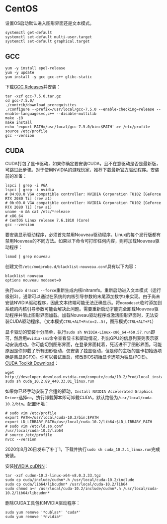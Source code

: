 # CentOS
设置OS启动默认进入图形界面还是文本模式。
```
systemctl get-default
systemctl set-default multi-user.target
systemctl set-default graphical.target
```

## GCC
```
yum -y install epel-release
yum -y update
yum install -y gcc gcc-c++ glibc-static
```

下载[GCC Releases](https://gcc.gnu.org/releases.html)并安装：
```
tar -xzf gcc-7.5.0.tar.gz
cd gcc-7.5.0/
./contrib/download_prerequisites
./configure --prefix=/usr/local/gcc-7.5.0 --enable-checking=release --enable-languages=c,c++ --disable-multilib
make -j8
make install
echo 'export PATH=/usr/local/gcc-7.5.0/bin:$PATH' >> /etc/profile
source /etc/profile
gcc --version
```

## CUDA
CUDA打包了显卡驱动，如果你确定要安装CUDA，且不在意驱动是否是最新版，可跳过此步骤。对于使用NVIDIA的游戏玩家，推荐下载最新[官方驱动程序](https://www.nvidia.com/Download/index.aspx)。安装前的准备：
```
lspci | grep -i VGA
lspci | grep -i nvidia
# 04:00.0 VGA compatible controller: NVIDIA Corporation TU102 [GeForce RTX 2080 Ti] (rev a1)
# 0b:00.0 VGA compatible controller: NVIDIA Corporation TU102 [GeForce RTX 2080 Ti] (rev a1)
uname -m && cat /etc/*release
# x86_64
# CentOS Linux release 7.6.1810 (Core)
gcc --version
```

要安装显示驱动程序，必须首先禁用Nouveau驱动程序。Linux的每个发行版都有禁用Nouveau的不同方法。如果以下命令可打印任何内容，则将加载Nouveau驱动程序：
```
lsmod | grep nouveau
```

创建文件`/etc/modprobe.d/blacklist-nouveau.conf`具有以下内容：
```
blacklist nouveau
options nouveau modeset=0
```

执行`sudo dracut --force`重新生成内核initramfs。重新启动进入文本模式（运行级别3）。通常可以通过在系统的内核引导参数的末尾添加数字`3`来实现。由于尚未安装NVIDIA驱动程序，因此文本终端可能无法正确显示。将`nomodeset`临时添加到系统的内核引导参数可能会解决此问题。需要重新启动才能完全卸载Nouveau驱动程序并阻止图形界面加载。加载Nouveau驱动程序或激活图形界面时，无法安装CUDA驱动程序。（文本模式`CTRL+ALT+Fn(n=2..5)`，图形模式`CTRL+ALT+F1`）

显卡驱动的安装十分简单，执行`sudo sh NVIDIA-Linux-x86_64-450.57.run`即可，然后用`nvidia-smi`命令查看显卡和驱动情况，列出GPU的信息列表则表示驱动安装成功。你可能切到图形界面，在登录界面耗着，死活进不了图形界面。可能原因是你卸载了所有图形驱动，仅安装了独显驱动，但是你的主板的显卡初始选项确是集显(IGFX)。你可以尝试重启，修改BIOS初始显卡选项为独显(PCIE)。[CUDA Toolkit Download](https://developer.nvidia.com/cuda-downloads)：
```
wget http://developer.download.nvidia.com/compute/cuda/10.2/Prod/local_installers/cuda_10.2.89_440.33.01_linux.run
sudo sh cuda_10.2.89_440.33.01_linux.run
```

如果你已经手动安装了合适的驱动，`Install NVIDIA Accelerated Graphics Driver`选择`no`。执行卸载脚本即可卸载CUDA，默认路径为`/usr/local/cuda-10.2/bin`。配置环境：
```
# sudo vim /etc/profile
export PATH=/usr/local/cuda-10.2/bin:$PATH
export LD_LIBRARY_PATH=/usr/local/cuda-10.2/lib64:$LD_LIBRARY_PATH
# sudo vim /etc/ld.so.conf
/usr/local/cuda-10.2/lib64
# source /etc/profile
nvcc --version
```

2020年8月26日发布了补丁1，下载并执行`sudo sh cuda_10.2.1_linux.run`完成安装。

安装[NVIDIA cuDNN](https://developer.nvidia.com/cudnn)：
```
tar -xzf cudnn-10.2-linux-x64-v8.0.3.33.tgz
sudo cp cuda/include/cudnn*.h /usr/local/cuda-10.2/include
sudo cp cuda/lib64/libcudnn* /usr/local/cuda-10.2/lib64
sudo chmod a+r /usr/local/cuda-10.2/include/cudnn*.h /usr/local/cuda-10.2/lib64/libcudnn*
```

删除CUDA工具包和NVIDIA驱动程序：
```
sudo yum remove '*cublas*' 'cuda*'
sudo yum remove '*nvidia*' 
```

